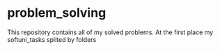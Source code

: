# problem_solving
This repository contains all of my solved problems.
At the first place my softuni_tasks splited by folders

